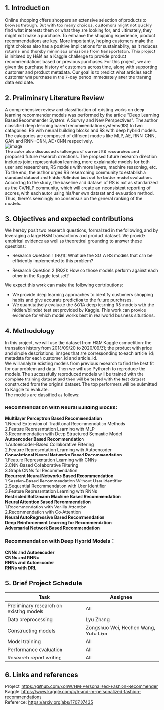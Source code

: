 ## 1. Introduction
Online shopping offers shoppers an extensive selection of products to browse through. But with too many choices, customers might not quickly find what interests them or what they are looking for, and ultimately, they might not make a purchase. To enhance the shopping experience, product recommendations are key. More importantly, helping customers make the right choices also has a positive implications for sustainability, as it reduces returns, and thereby minimizes emissions from transportation. This project is initiated by H&M as a Kaggle challenge to provide product recommendations based on previous purchases. For this project, we are given the purchase history of customers across time, along with supporting customer and product metadata. Our goal is to predict what articles each customer will purchase in the 7-day period immediately after the training data end date.  
## 2. Preliminary Literature Review    
A comprehensive review and classification of existing works on deep learning recommender models was performed by the article "Deep Learning Based Recommender System: A Survey and New Perspectives". The author classified deep learning based recommendation systems(RS) to two catagories: RS with neural building blocks and RS with deep hybrid models. The catagories are composed of different models like MLP, AE, RNN, CNN, GAN and RNN+CNN, AE+CNN respectively.     
![image](https://user-images.githubusercontent.com/95121369/156247844-1b2cb391-087d-4faa-8eda-7bbbb0c64dc7.png)  
The autor also discussed challenges of current RS researches and proposed future research directions. The propsed future research direction includes joint representation learning, more explainable models for both user and researchers, RS models with more layers, machine reasoning, etc.  
To the end, the author urged RS researching community to establish a standard dataset and hidden/blinded test set for better model evaluation. According to the study, the baseline and dataset of RS is not as standarized as the CV/NLP community, which will create an inconsistent reporting of scores, with each autor using his/her own dataset and evaluation method. Thus, there's seemingly no consensus on the general ranking of the models.  

## 3. Objectives and expected contributions  
We hereby posit two research questions, formalized in the following, and by leveraging a large H&M transactions and product dataset. We provide empirical evidence as well as theoretical grounding to answer these questions:  

- Research Question 1 (RQ1): What are the SOTA RS models that can be efficiently implemented to this problem?  

- Research Question 2 (RQ2): How do those models perform against each other in the Kaggle test set?  

We expect this work can make the following contributions:  

- We provide deep learning approaches to identify customers shopping habits and give accurate prediction to the future purchases.  
- We quantitatively evaluate the SOTA deep learning RS models with the hidden/blinded test set provided by Kaggle. This work can provide evidence for which model works best in real world business situations. 

## 4. Methodology  
In this project, we will use the dataset from H&M Kaggle competition: the transation history from 2018/09/20 to 2020/09/21; the product with price and simple descriptions; images that are corresponding to each article_id; metadata for each customer_id and article_id.  
We will analyze existing models from previous research to find the best fit for our problem and data. Then we will use Pythorch to reproduce the models. The successfully reproduced models will be trained with the complete training dataset and then will be tested with the test dataset constructed from the original dataset. The top performers will be submitted to Kaggle to evaluate.  
The models are classified as follows:  
  
### Recommendation with Neural Building Blocks:  
**Multilayer Perceptron Based Recommendation**  
1.Neural Extension of Traditional Recommendation Methods  
2.Feature Representation Learning with MLP  
3.Recommendation with Deep Structured Semantic Model  
**Autoencoder Based Recommendation**  
1.Autoencoder-Based Collaborative Filtering  
2.Feature Representation Learning with Autoencoder  
**Convolutional Neural Networks Based Recommendation**  
1.Feature Representation Learning with CNNs  
2.CNN-Based Collaborative Filtering  
3.Graph CNNs for Recommendation  
**Recurrent Neural Networks Based Recommendation**  
1.Session-Based Recommendation Without User Identifier  
2.Sequential Recommendation with User Identifier  
3.Feature Representation Learning with RNNs  
**Restricted Boltzmann Machine Based Recommendation**  
**Neural Attention Based Recommendation**  
1.Recommendation with Vanilla Attention  
2.Recommendation with Co-Attention  
**Neural AutoRegressive Based Recommendation**  
**Deep Reinforcement Learning for Recommendation**  
**Adversarial Network Based Recommendation**  
	
### Recommendation with Deep Hybrid Models：  
**CNNs and Autoencoder**  
**CNNs and RNNs**  
**RNNs and Autoencoder**  
**RNNs with DRL**  
  
## 5. Brief Project Schedule  
 
| Task                    | Assignee |
| ----------------------- | -------- |
| Preliminary research on existing models| All |
| Data preprocessing      | Lyu Zhang        |
| Constructing models     |  Zongshuo Wei, Hechen Wang, Yufu Liao       |
| Model training          |   All      |
| Performance evaluation  |   All     |
| Research report writing | All        |

## 6. Links and references  
Project: https://github.com/ZonW/HM-Personalized-Fashion-Recommender  
Kaggle: https://www.kaggle.com/c/h-and-m-personalized-fashion-recommendations  
Reference: https://arxiv.org/abs/1707.07435
